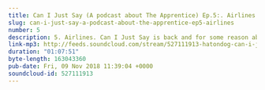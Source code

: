 ```yaml
---
title: Can I Just Say (A podcast about The Apprentice) Ep.5:. Airlines
slug: can-i-just-say-a-podcast-about-the-apprentice-ep5-airlines
number: 5
description: 5. Airlines. Can I Just Say is back and for some reason absolutely full of references to Stanley Kubrick. Join Stu and Gemma for more grubby behind the scenes info on Alan’s open mic career, Kurran’s future in the Disney universe and plans for a forthcoming roast-based Christmas episode of Can I Just Say.<br /><br />Contact us if you want to be our intern at @stuartmcp and @gemmaflynn, we can offer as payment a university-level reference AND more info on CBBC’s Raven.
link-mp3: http://feeds.soundcloud.com/stream/527111913-hatondog-can-i-just-say-a-podcast-about-the-apprentice-ep5-airlines.mp3
duration: "01:07:51"
byte-length: 163043360
pub-date: Fri, 09 Nov 2018 11:39:04 +0000
soundcloud-id: 527111913
---
```

